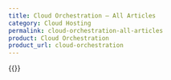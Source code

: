 ```yaml
---
title: Cloud Orchestration – All Articles
category: Cloud Hosting
permalink: cloud-orchestration-all-articles
product: Cloud Orchestration
product_url: cloud-orchestration
---
```



{{<list product_url="cloud-orchestration">}}
